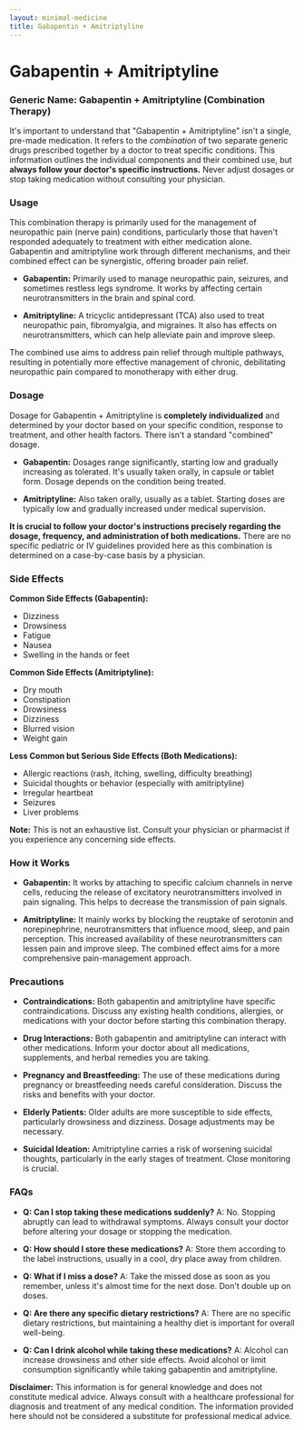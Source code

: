 ```yaml
---
layout: minimal-medicine
title: Gabapentin + Amitriptyline
---
```


# Gabapentin + Amitriptyline
### Generic Name: Gabapentin + Amitriptyline (Combination Therapy)


It's important to understand that "Gabapentin + Amitriptyline" isn't a single, pre-made medication.  It refers to the *combination* of two separate generic drugs prescribed together by a doctor to treat specific conditions.  This information outlines the individual components and their combined use, but **always follow your doctor's specific instructions.**  Never adjust dosages or stop taking medication without consulting your physician.

### Usage

This combination therapy is primarily used for the management of neuropathic pain (nerve pain) conditions, particularly those that haven't responded adequately to treatment with either medication alone.  Gabapentin and amitriptyline work through different mechanisms, and their combined effect can be synergistic, offering broader pain relief.

* **Gabapentin:** Primarily used to manage neuropathic pain, seizures, and sometimes restless legs syndrome.  It works by affecting certain neurotransmitters in the brain and spinal cord.

* **Amitriptyline:** A tricyclic antidepressant (TCA) also used to treat neuropathic pain, fibromyalgia, and migraines.  It also has effects on neurotransmitters, which can help alleviate pain and improve sleep.


The combined use aims to address pain relief through multiple pathways, resulting in potentially more effective management of chronic, debilitating neuropathic pain compared to monotherapy with either drug.


### Dosage

Dosage for Gabapentin + Amitriptyline is **completely individualized** and determined by your doctor based on your specific condition, response to treatment, and other health factors.  There isn't a standard "combined" dosage.

* **Gabapentin:** Dosages range significantly, starting low and gradually increasing as tolerated. It's usually taken orally, in capsule or tablet form.  Dosage depends on the condition being treated.


* **Amitriptyline:**  Also taken orally, usually as a tablet.  Starting doses are typically low and gradually increased under medical supervision.


**It is crucial to follow your doctor's instructions precisely regarding the dosage, frequency, and administration of both medications.**  There are no specific pediatric or IV guidelines provided here as this combination is determined on a case-by-case basis by a physician.

### Side Effects

**Common Side Effects (Gabapentin):**

* Dizziness
* Drowsiness
* Fatigue
* Nausea
* Swelling in the hands or feet

**Common Side Effects (Amitriptyline):**

* Dry mouth
* Constipation
* Drowsiness
* Dizziness
* Blurred vision
* Weight gain

**Less Common but Serious Side Effects (Both Medications):**

* Allergic reactions (rash, itching, swelling, difficulty breathing)
* Suicidal thoughts or behavior (especially with amitriptyline)
* Irregular heartbeat
* Seizures
* Liver problems

**Note:**  This is not an exhaustive list. Consult your physician or pharmacist if you experience any concerning side effects.


### How it Works

* **Gabapentin:**  It works by attaching to specific calcium channels in nerve cells, reducing the release of excitatory neurotransmitters involved in pain signaling.  This helps to decrease the transmission of pain signals.

* **Amitriptyline:**  It mainly works by blocking the reuptake of serotonin and norepinephrine, neurotransmitters that influence mood, sleep, and pain perception.  This increased availability of these neurotransmitters can lessen pain and improve sleep.  The combined effect aims for a more comprehensive pain-management approach.


### Precautions

* **Contraindications:**  Both gabapentin and amitriptyline have specific contraindications.  Discuss any existing health conditions, allergies, or medications with your doctor before starting this combination therapy.


* **Drug Interactions:** Both gabapentin and amitriptyline can interact with other medications.  Inform your doctor about all medications, supplements, and herbal remedies you are taking.


* **Pregnancy and Breastfeeding:** The use of these medications during pregnancy or breastfeeding needs careful consideration. Discuss the risks and benefits with your doctor.


* **Elderly Patients:**  Older adults are more susceptible to side effects, particularly drowsiness and dizziness.  Dosage adjustments may be necessary.


* **Suicidal Ideation:** Amitriptyline carries a risk of worsening suicidal thoughts, particularly in the early stages of treatment. Close monitoring is crucial.


### FAQs

* **Q: Can I stop taking these medications suddenly?**  A: No.  Stopping abruptly can lead to withdrawal symptoms.  Always consult your doctor before altering your dosage or stopping the medication.

* **Q: How should I store these medications?** A:  Store them according to the label instructions, usually in a cool, dry place away from children.

* **Q: What if I miss a dose?** A:  Take the missed dose as soon as you remember, unless it's almost time for the next dose.  Don't double up on doses.

* **Q: Are there any specific dietary restrictions?** A:  There are no specific dietary restrictions, but maintaining a healthy diet is important for overall well-being.

* **Q: Can I drink alcohol while taking these medications?** A:  Alcohol can increase drowsiness and other side effects.  Avoid alcohol or limit consumption significantly while taking gabapentin and amitriptyline.


**Disclaimer:**  This information is for general knowledge and does not constitute medical advice.  Always consult with a healthcare professional for diagnosis and treatment of any medical condition.  The information provided here should not be considered a substitute for professional medical advice.
